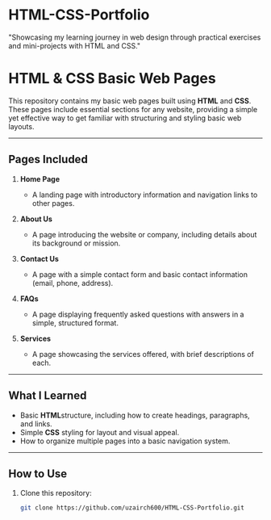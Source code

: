 # HTML-CSS-Portfolio
"Showcasing my learning journey in web design through practical exercises and mini-projects with HTML and CSS."
# HTML & CSS Basic Web Pages

This repository contains my basic web pages built using **HTML** and **CSS**. These pages include essential sections for any website, providing a simple yet effective way to get familiar with structuring and styling basic web layouts.

---

## Pages Included
1. **Home Page**  
   - A landing page with introductory information and navigation links to other pages.  

2. **About Us**  
   - A page introducing the website or company, including details about its background or mission.

3. **Contact Us**  
   - A page with a simple contact form and basic contact information (email, phone, address).

4. **FAQs**  
   - A page displaying frequently asked questions with answers in a simple, structured format.

5. **Services**  
   - A page showcasing the services offered, with brief descriptions of each.

---

## What I Learned
- Basic **HTML**structure, including how to create headings, paragraphs, and links.  
- Simple **CSS** styling for layout and visual appeal.  
- How to organize multiple pages into a basic navigation system.  

---

## How to Use
1. Clone this repository:  
   ```bash
   git clone https://github.com/uzairch600/HTML-CSS-Portfolio.git

